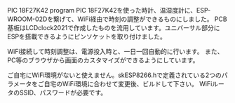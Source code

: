 PIC 18F27K42 program
PIC 18F27K42を使った時計、温湿度計に、ESP-WROOM-02Dを繋げて、WiFi経由で時刻の調整ができるものにしました。
PCB基板はLCDclock2021で作成したものを流用しています。ユニバーサル部分にESPを搭載できるようにピンソケットを取り付けました。

WiFi接続して時刻調整は、電源投入時と、一日一回自動的に行います。
また、PC等のブラウザから画面のカスタマイズができるようにしています。

ご自宅にWiFi環境がないと使えません。skESP8266.hで定義されている2つのパラメータをご自宅のWiFi環境に合わせて変更後、ビルドして下さい。
WiFiルータのSSID、パスワードが必要です。
